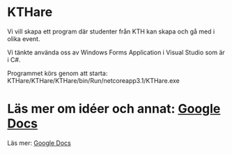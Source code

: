 # KTHare

Vi vill skapa ett program där studenter från KTH kan skapa och gå med i olika event.

Vi tänkte använda oss av Windows Forms Application i Visual Studio som är i C#.

Programmet körs genom att starta: KTHare/KTHare/KTHare/bin/Run/netcoreapp3.1/KTHare.exe

Läs mer om idéer och annat: [Google Docs](https://docs.google.com/document/d/1VTclJM9ix5bvt_iQoq_o9DDaQbriVHa1ZWTj71VHpTc/edit?usp=sharing)
=======
Läs mer: [Google Docs](https://docs.google.com/document/d/1VTclJM9ix5bvt_iQoq_o9DDaQbriVHa1ZWTj71VHpTc/edit?usp=sharing)
